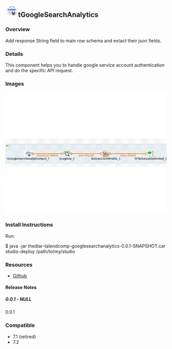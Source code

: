 ## <img src='./logo.jpg' width='40' height='40'>tGoogleSearchAnalytics

### Overview
Add response String field to main row schema and extact their json fields.
### Details
This component helps you to handle google service account authentication and do the specific API request.
### Images
<a href='./screenshots/v_0.0.1__1.jpg'><img src='./screenshots/v_0.0.1__1.jpg' ></a>


### Install Instructions
Run:



$ java -jar thediar-talendcomp-googlesearchanalytics-0.0.1-SNAPSHOT.car studio-deploy /path/to/my/studio

### Resources
 * <a href=https://github.com/jrosell/tGoogleSearchAnalytics>Github</a>

#### Release Notes

##### 0.0.1 - NULL
0.0.1
### Compatible
 - 7.1 (retired)
 - 7.2